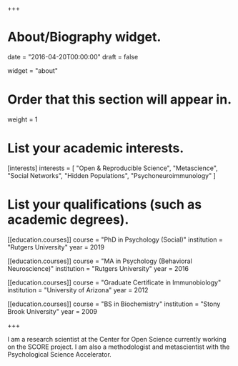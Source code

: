 +++
# About/Biography widget.

date = "2016-04-20T00:00:00"
draft = false

widget = "about"

# Order that this section will appear in.
weight = 1

# List your academic interests.
[interests]
  interests = [
    "Open & Reproducible Science",
    "Metascience",
    "Social Networks",
    "Hidden Populations",
    "Psychoneuroimmunology"
  ]

# List your qualifications (such as academic degrees).

[[education.courses]]
  course = "PhD in Psychology (Social)"
  institution = "Rutgers University"
  year = 2019

[[education.courses]]
  course = "MA in Psychology (Behavioral Neuroscience)"
  institution = "Rutgers University"
  year = 2016

[[education.courses]]
  course = "Graduate Certificate in Immunobiology"
  institution = "University of Arizona"
  year = 2012

[[education.courses]]
  course = "BS in Biochemistry"
  institution = "Stony Brook University"
  year = 2009
 
+++

I am a research scientist at the Center for Open Science currently working on the SCORE project.  I am also a methodologist and metascientist with the Psychological Science Accelerator.
